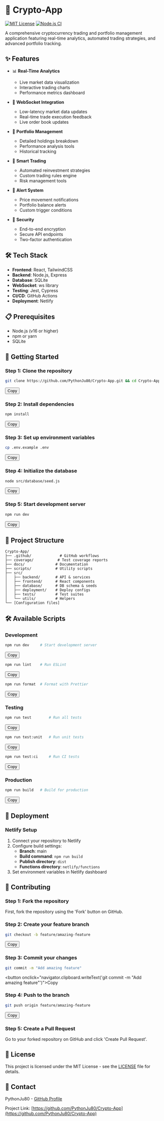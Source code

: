 # 🚀 Crypto-App

[![MIT License](https://img.shields.io/badge/License-MIT-green.svg)](https://choosealicense.com/licenses/mit/)
[![Node.js CI](https://github.com/PythonJu80/Crypto-App/actions/workflows/node.js.yml/badge.svg)](https://github.com/PythonJu80/Crypto-App/actions/workflows/node.js.yml)

A comprehensive cryptocurrency trading and portfolio management application featuring real-time analytics, automated trading strategies, and advanced portfolio tracking.

## ✨ Features

- 📊 **Real-Time Analytics**
  - Live market data visualization
  - Interactive trading charts
  - Performance metrics dashboard

- 🔄 **WebSocket Integration**
  - Low-latency market data updates
  - Real-time trade execution feedback
  - Live order book updates

- 💼 **Portfolio Management**
  - Detailed holdings breakdown
  - Performance analysis tools
  - Historical tracking

- 🤖 **Smart Trading**
  - Automated reinvestment strategies
  - Custom trading rules engine
  - Risk management tools

- 🔔 **Alert System**
  - Price movement notifications
  - Portfolio balance alerts
  - Custom trigger conditions

- 🔐 **Security**
  - End-to-end encryption
  - Secure API endpoints
  - Two-factor authentication

## 🛠️ Tech Stack

- **Frontend**: React, TailwindCSS
- **Backend**: Node.js, Express
- **Database**: SQLite
- **WebSocket**: ws library
- **Testing**: Jest, Cypress
- **CI/CD**: GitHub Actions
- **Deployment**: Netlify

## 📋 Prerequisites

- Node.js (v16 or higher)
- npm or yarn
- SQLite

## 🚀 Getting Started

### Step 1: Clone the repository
```bash
git clone https://github.com/PythonJu80/Crypto-App.git && cd Crypto-App
```
<button onclick="navigator.clipboard.writeText('git clone https://github.com/PythonJu80/Crypto-App.git && cd Crypto-App')">Copy</button>

### Step 2: Install dependencies
```bash
npm install
```
<button onclick="navigator.clipboard.writeText('npm install')">Copy</button>

### Step 3: Set up environment variables
```bash
cp .env.example .env
```
<button onclick="navigator.clipboard.writeText('cp .env.example .env')">Copy</button>

### Step 4: Initialize the database
```bash
node src/database/seed.js
```
<button onclick="navigator.clipboard.writeText('node src/database/seed.js')">Copy</button>

### Step 5: Start development server
```bash
npm run dev
```
<button onclick="navigator.clipboard.writeText('npm run dev')">Copy</button>

## 📁 Project Structure

```
Crypto-App/
├── .github/             # GitHub workflows
├── coverage/           # Test coverage reports
├── docs/              # Documentation
├── scripts/           # Utility scripts
├── src/
│   ├── backend/       # API & services
│   ├── frontend/      # React components
│   ├── database/      # DB schema & seeds
│   ├── deployment/    # Deploy configs
│   ├── tests/         # Test suites
│   └── utils/         # Helpers
└── [Configuration files]
```

## 🛠️ Available Scripts

### Development
```bash
npm run dev     # Start development server
```
<button onclick="navigator.clipboard.writeText('npm run dev')">Copy</button>

```bash
npm run lint    # Run ESLint
```
<button onclick="navigator.clipboard.writeText('npm run lint')">Copy</button>

```bash
npm run format  # Format with Prettier
```
<button onclick="navigator.clipboard.writeText('npm run format')">Copy</button>

### Testing
```bash
npm run test        # Run all tests
```
<button onclick="navigator.clipboard.writeText('npm run test')">Copy</button>

```bash
npm run test:unit   # Run unit tests
```
<button onclick="navigator.clipboard.writeText('npm run test:unit')">Copy</button>

```bash
npm run test:ci     # Run CI tests
```
<button onclick="navigator.clipboard.writeText('npm run test:ci')">Copy</button>

### Production
```bash
npm run build   # Build for production
```
<button onclick="navigator.clipboard.writeText('npm run build')">Copy</button>

## 🚀 Deployment

### Netlify Setup

1. Connect your repository to Netlify
2. Configure build settings:
   - **Branch**: main
   - **Build command**: `npm run build`
   - **Publish directory**: `dist`
   - **Functions directory**: `netlify/functions`
3. Set environment variables in Netlify dashboard

## 🤝 Contributing

### Step 1: Fork the repository
First, fork the repository using the 'Fork' button on GitHub.

### Step 2: Create your feature branch
```bash
git checkout -b feature/amazing-feature
```
<button onclick="navigator.clipboard.writeText('git checkout -b feature/amazing-feature')">Copy</button>

### Step 3: Commit your changes
```bash
git commit -m "Add amazing feature"
```
<button onclick="navigator.clipboard.writeText('git commit -m "Add amazing feature"')">Copy</button>

### Step 4: Push to the branch
```bash
git push origin feature/amazing-feature
```
<button onclick="navigator.clipboard.writeText('git push origin feature/amazing-feature')">Copy</button>

### Step 5: Create a Pull Request
Go to your forked repository on GitHub and click 'Create Pull Request'.

## 📜 License

This project is licensed under the MIT License - see the [LICENSE](LICENSE) file for details.

## 📧 Contact

PythonJu80 - [GitHub Profile](https://github.com/PythonJu80)

Project Link: [https://github.com/PythonJu80/Crypto-App](https://github.com/PythonJu80/Crypto-App)
